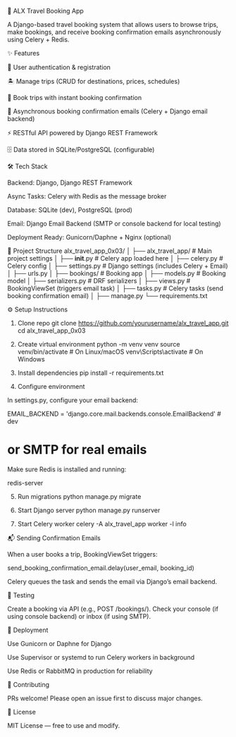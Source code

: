 🧳 ALX Travel Booking App

A Django-based travel booking system that allows users to browse trips, make bookings, and receive booking confirmation emails asynchronously using Celery + Redis.

✨ Features

🔑 User authentication & registration

🏝️ Manage trips (CRUD for destinations, prices, schedules)

📖 Book trips with instant booking confirmation

📧 Asynchronous booking confirmation emails (Celery + Django email backend)

⚡ RESTful API powered by Django REST Framework

🗄️ Data stored in SQLite/PostgreSQL (configurable)

🛠️ Tech Stack

Backend: Django, Django REST Framework

Async Tasks: Celery with Redis as the message broker

Database: SQLite (dev), PostgreSQL (prod)

Email: Django Email Backend (SMTP or console backend for local testing)

Deployment Ready: Gunicorn/Daphne + Nginx (optional)

📂 Project Structure
alx_travel_app_0x03/
│
├── alx_travel_app/        # Main project settings
│   ├── __init__.py        # Celery app loaded here
│   ├── celery.py          # Celery config
│   ├── settings.py        # Django settings (includes Celery + Email)
│   ├── urls.py
│
├── bookings/              # Booking app
│   ├── models.py          # Booking model
│   ├── serializers.py     # DRF serializers
│   ├── views.py           # BookingViewSet (triggers email task)
│   ├── tasks.py           # Celery tasks (send booking confirmation email)
│
├── manage.py
└── requirements.txt

⚙️ Setup Instructions
1. Clone repo
git clone https://github.com/yourusername/alx_travel_app.git
cd alx_travel_app_0x03

2. Create virtual environment
python -m venv venv
source venv/bin/activate    # On Linux/macOS
venv\Scripts\activate       # On Windows

3. Install dependencies
pip install -r requirements.txt

4. Configure environment

In settings.py, configure your email backend:

EMAIL_BACKEND = 'django.core.mail.backends.console.EmailBackend'  # dev
# or SMTP for real emails


Make sure Redis is installed and running:

redis-server

5. Run migrations
python manage.py migrate

6. Start Django server
python manage.py runserver

7. Start Celery worker
celery -A alx_travel_app worker -l info

📬 Sending Confirmation Emails

When a user books a trip, BookingViewSet triggers:

send_booking_confirmation_email.delay(user_email, booking_id)


Celery queues the task and sends the email via Django’s email backend.

🧪 Testing

Create a booking via API (e.g., POST /bookings/).
Check your console (if using console backend) or inbox (if using SMTP).

🚀 Deployment

Use Gunicorn or Daphne for Django

Use Supervisor or systemd to run Celery workers in background

Use Redis or RabbitMQ in production for reliability

🤝 Contributing

PRs welcome! Please open an issue first to discuss major changes.

📄 License

MIT License — free to use and modify.